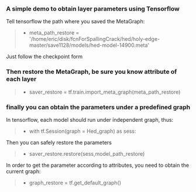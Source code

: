 ### A simple demo to obtain layer parameters using Tensorflow

Tell tensorflow the path where you saved the MetaGraph:

> - meta_path_restore = '/home/eric/disk/fcnForSpallingCrack/hed/holy-edge-master/save1128/models/hed-model-14900.meta'

Just follow the checkpoint form


### Then restore the MetaGraph, be sure you know attribute of each layer


> - saver_restore = tf.train.import_meta_graph(meta_path_restore)


### finally you can obtain the parameters under a predefined graph

In tensorflow, each model should run under independent graph, thus: 

> -  with tf.Session(graph = Hed_graph) as sess:

Then you can safely restore the parameters

> - saver_restore.restore(sess,model_path_restore)

In order to get the parameter according to attributes, you need to obtain the current graph:

> - graph_restore = tf.get_default_graph()

